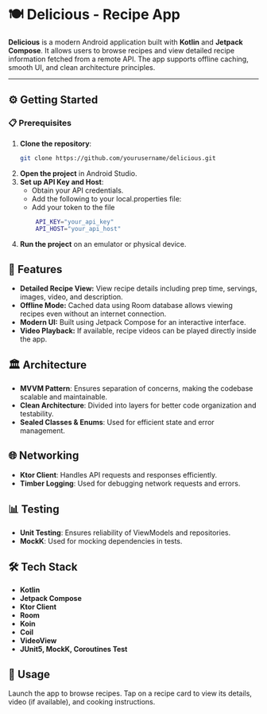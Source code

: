# 🍽️ Delicious - Recipe App

**Delicious** is a modern Android application built with **Kotlin** and **Jetpack Compose**. It allows users to browse recipes and view detailed recipe information fetched from a remote API. The app supports offline caching, smooth UI, and clean architecture principles.

---

## ⚙️ Getting Started

### 📋 Prerequisites

1. **Clone the repository**:
   ```bash
   git clone https://github.com/yourusername/delicious.git
2. **Open the project** in Android Studio.
3. **Set up API Key and Host**:
   - Obtain your API credentials.
   - Add the following to your local.properties file:
   - Add your token to the file
     ```sh
      API_KEY="your_api_key"
      API_HOST="your_api_host"
     ```
4. **Run the project** on an emulator or physical device.

## 🍳 Features
- **Detailed Recipe View:** View recipe details including prep time, servings, images, video, and description.
- **Offline Mode:** Cached data using Room database allows viewing recipes even without an internet connection.
- **Modern UI:** Built using Jetpack Compose for an interactive interface.
- **Video Playback:** If available, recipe videos can be played directly inside the app.

## 🏛️ Architecture

- **MVVM Pattern**: Ensures separation of concerns, making the codebase scalable and maintainable.
- **Clean Architecture**: Divided into layers for better code organization and testability.
- **Sealed Classes & Enums**: Used for efficient state and error management.

## 🌐 Networking

- **Ktor Client**: Handles API requests and responses efficiently.
- **Timber Logging**: Used for debugging network requests and errors.

## 📊 Testing

- **Unit Testing**: Ensures reliability of ViewModels and repositories.
- **MockK**: Used for mocking dependencies in tests.

## 🛠️ Tech Stack
- **Kotlin**
- **Jetpack Compose**
- **Ktor Client**
- **Room**
- **Koin**
- **Coil**
- **VideoView**
- **JUnit5, MockK, Coroutines Test**

## 🚀 Usage
Launch the app to browse recipes. Tap on a recipe card to view its details, video (if available), and cooking instructions.
